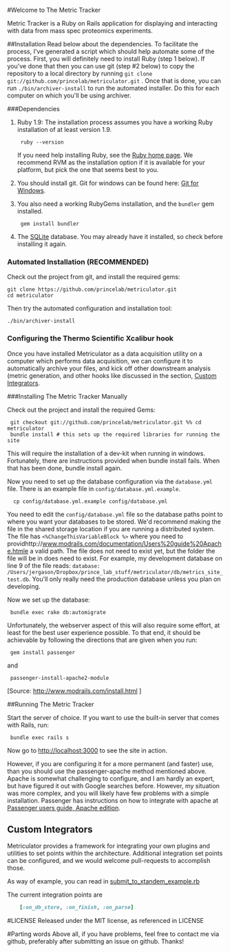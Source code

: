 #Welcome to The Metric Tracker

Metric Tracker is a Ruby on Rails application for displaying and interacting with data from
mass spec proteomics experiments.


##Installation
Read below about the dependencies.  To facilitate the process, I've generated a script which should help automate some of the process.  First, you will definitely need to install Ruby (step 1 below).  If you've done that then you can use git (step #2 below) to copy the repository to a local directory by running `git clone git://github.com/princelab/metriculator.git` . Once that is done, you can run `./bin/archiver-install` to run the automated installer.  Do this for each computer on which you'll be using archiver.

###Dependencies

1. Ruby 1.9:
   The installation process assumes you have a working Ruby installation of
   at least version 1.9.

        ruby --version

   If you need help installing Ruby, see the
   [Ruby home page](http://www.ruby-lang.org/en/downloads/).
   We recommend RVM as the installation option if it is available for your
   platform, but pick the one that seems best to you.

2. You should install git.  Git for windows can be found here: [Git for Windows](http://code.google.com/p/msysgit/).

3. You also need a working RubyGems installation, and the `bundler` gem
   installed.

        gem install bundler

4. The [SQLite](http://www.sqlite.org/) database. You may already have
   it installed, so check before installing it again.

### Automated Installation (RECOMMENDED)

Check out the project from git, and install the required gems:
  
    git clone https://github.com/princelab/metriculator.git 
    cd metriculator

Then try the automated configuration and installation tool: 

    ./bin/archiver-install 

### Configuring the Thermo Scientific Xcalibur hook

Once you have installed Metriculator as a data acquisition utility on a computer which performs data acquisition, we can configure it to automatically archive your files, and kick off other downstream analysis (metric generation, and other hooks like discussed in the section, [Custom Integrators](#Custom-Integrators).  
    

###Installing The Metric Tracker Manually

Check out the project and install the required Gems:

     git checkout git://github.com/princelab/metriculator.git %% cd metriculator
     bundle install # this sets up the required libraries for running the site

This will require the installation of a dev-kit when running in windows.
Fortunately, there are instructions provided when bundle install fails.
When that has been done, bundle install again.

Now you need to set up the database configuration via the `database.yml`
file. There is an example file in `config/database.yml.example`.

      cp config/database.yml.example config/database.yml

You need to edit the `config/database.yml` file so the database paths point to where you want your databases to be stored.  We'd recommend making the file in the shared storage location if you are running a distributed system.  The file has `<%ChangeThisVariableBlock %>` where you need to providhttp://www.modrails.com/documentation/Users%20guide%20Apache.htmle a valid path. The file does not need to exist yet, but the folder the file will be in does need to exist. For example, my development database on line 9 of the file reads: 
`database: /Users/jergason/Dropbox/prince_lab_stuff/metriculator/db/metrics_site_test.db`.  You'll only really need the production database unless you plan on developing.  

Now we set up the database:

     bundle exec rake db:automigrate


Unfortunately, the webserver aspect of this will also require some effort,
at least for the best user experience possible.  To that end, it should
be achievable by following the directions that are given when you run:

     gem install passenger

and

     passenger-install-apache2-module

[Source: http://www.modrails.com/install.html ]

##Running The Metric Tracker

Start the server of choice. If you want to use the
built-in server that comes with Rails, run:

     bundle exec rails s

Now go to [http://localhost:3000](http://localhost:3000) to see the site
in action.

However, if you are configuring it for a more permanent (and faster) use, than you should use the passenger-apache method mentioned above.  Apache is somewhat challenging to configure, and I am hardly an expert, but have figured it out with Google searches before.  However, my situation was more complex, and you will likely have few problems with a simple installation.  Passenger has instructions on how to integrate with apache at [Passenger users guide, Apache edition](http://www.modrails.com/documentation/Users%20guide%20Apache.html).

## Custom Integrators
Metriculator provides a framework for integrating your own plugins and utilities to set points within the architecture.  Additional integration set points can be configured, and we would welcome pull-requests to accomplish those.

As way of example, you can read in [submit_to_xtandem_example.rb](lib/integrators/submit_to_xtandem_example.rb)

The current integration points are 
```ruby
    [:on_db_store, :on_finish, :on_parse]
```
#LICENSE
Released under the MIT license, as referenced in LICENSE



#Parting words
Above all, if you have problems, feel free to contact me via github, preferably after submitting an issue on github.  Thanks!
